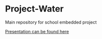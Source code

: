 # Project-Water
Main repository for school embedded project

  [Presentation can be found here](https://docs.google.com/presentation/d/13LvhxoFpBYDyRlllEATzMjQiP-pjlNtS_RxaTTa3li8/edit?usp=sharing "Project Water presentation")
